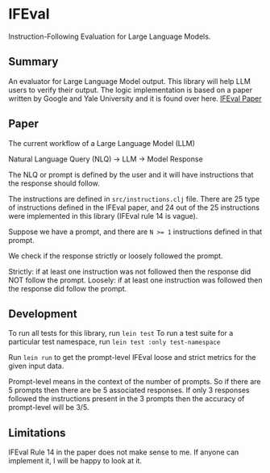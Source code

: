 # IFEval 

Instruction-Following Evaluation for Large Language Models.

## Summary 
An evaluator for Large Language Model output. This library will help LLM users to verify their output.
The logic implementation is based on a paper written by Google and Yale University and it is found over here.
[IFEval Paper](https://arxiv.org/pdf/2311.07911.pdf)

## Paper

The current workflow of a Large Language Model (LLM)

Natural Language Query (NLQ) -> LLM -> Model Response

The NLQ or prompt is defined by the user and it will have instructions
that the response should follow.

The instructions are defined in ```src/instructions.clj``` file.
There are 25 type of instructions defined in the IFEval paper, and 24 out of the 25 instructions 
were implemented in this library (IFEval rule 14 is vague). 

Suppose we have a prompt, and there are ```N >= 1``` instructions defined in that prompt.

We check if the response strictly or loosely followed the prompt.

Strictly: if at least one instruction was not followed then the response did NOT follow the prompt.
Loosely: if at least one instruction was followed then the response did follow the prompt.

## Development

To run all tests for this library, run ```lein test```
To run a test suite for a particular test namespace, run ```lein test :only test-namespace```

Run ```lein run``` to get the prompt-level IFEval loose and strict metrics for the given input data.

Prompt-level means in the context of the number of prompts. So if there are 5 prompts then there are be 5 associated
responses. If only 3 responses followed the instructions present in the 3 prompts then the accuracy of prompt-level
will be 3/5.

## Limitations

IFEval Rule 14 in the paper does not make sense to me. If anyone can implement it, I will be happy
to look at it.